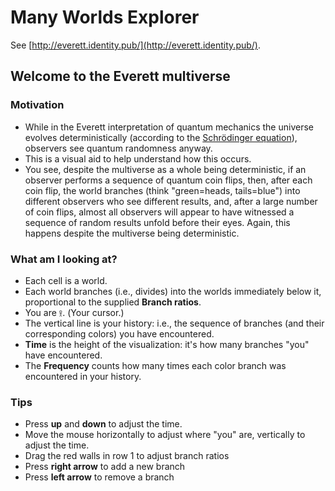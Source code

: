 # Many Worlds Explorer

See [http://everett.identity.pub/](http://everett.identity.pub/).

## Welcome to the Everett multiverse

### Motivation

- While in the Everett interpretation of quantum mechanics the universe evolves deterministically (according to the [Schrödinger equation](https://en.wikipedia.org/wiki/Schr%C3%B6dinger_equation)), observers see quantum randomness anyway.
- This is a visual aid to help understand how this occurs.
- You see, despite the multiverse as a whole being deterministic, if an observer performs a sequence of quantum coin flips, then, after each coin flip, the world branches (think "green=heads, tails=blue") into different observers who see different results, and, after a large number of coin flips, almost all observers will appear to have witnessed a sequence of random results unfold before their eyes. Again, this happens despite the multiverse being deterministic.

### What am I looking at?

- Each cell is a world.
- Each world branches (i.e., divides) into the worlds immediately below it, proportional to the supplied **Branch ratios**.
- You are `𖨆`. (Your cursor.)
- The vertical line is your history: i.e., the sequence of branches (and their corresponding colors) you have encountered.
- **Time** is the height of the visualization: it's how many branches "you" have encountered.
- The **Frequency** counts how many times each color branch was encountered in your history.

### Tips

- Press **up** and **down** to adjust the time.
- Move the mouse horizontally to adjust where "you" are, vertically to adjust the time.
- Drag the red walls in row 1 to adjust branch ratios
- Press **right arrow** to add a new branch
- Press **left arrow** to remove a branch
